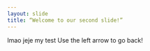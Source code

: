 ```yaml
---
layout: slide
title: “Welcome to our second slide!”
---
```

lmao jeje my test
Use the left arrow to go back!
